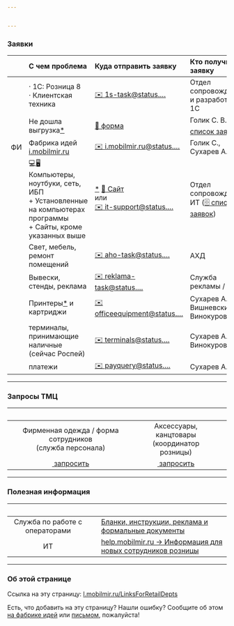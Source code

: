 ```yaml
---


---
```


<h3 id="заявки">Заявки</h3>

<table>
<thead>
<tr>
<th align="center">&nbsp;</th>
<th align="left">С чем проблема</th>
<th align="left">Куда отправить заявку</th>
<th align="left">Кто получит заявку</th>
</tr>
</thead>
<tbody>
<tr>
<td align="center"><img src="https://it-mobilmir-ru.github.io/pic/1srozn8.png" alt=""></td>
<td align="left">·&nbsp;1С: Розница 8<br>·&nbsp;Клиентская техника</td>
<td align="left"><a href="mailto:support@1ccg26.freshdesk.com?body=%D0%A7%D1%82%D0%BE%D0%B1%D1%8B%20%D1%81%D1%8D%D0%BA%D0%BE%D0%BD%D0%BE%D0%BC%D0%B8%D1%82%D1%8C%20%D0%B2%D1%80%D0%B5%D0%BC%D1%8F,%20%D0%BF%D0%BE%D0%B6%D0%B0%D0%BB%D1%83%D0%B9%D1%81%D1%82%D0%B0,%20%D1%81%D1%80%D0%B0%D0%B7%D1%83%20%D1%83%D0%BA%D0%B0%D0%B7%D1%8B%D0%B2%D0%B0%D0%B9%D1%82%D0%B5%20%D0%B2%20%D0%B7%D0%B0%D1%8F%D0%B2%D0%BA%D0%B5%3A%20%0A%D0%92%20%D1%82%D0%B5%D0%BC%D0%B5%20%E2%80%93%20%D1%81%D1%83%D1%82%D1%8C%20%D0%BF%D1%80%D0%BE%D0%B1%D0%BB%D0%B5%D0%BC%D1%8B%0A%D0%92%20%D1%82%D0%B5%D0%BA%D1%81%D1%82%D0%B5%20%E2%80%93%20%E2%91%A0%20%D1%87%D1%82%D0%BE%20%D0%B2%D1%8B%20%D0%B4%D0%B5%D0%BB%D0%B0%D0%B5%D1%82%D0%B5,%20%E2%91%A1%20%D1%87%D1%82%D0%BE%20%D0%BF%D1%80%D0%BE%D0%B8%D1%81%D1%85%D0%BE%D0%B4%D0%B8%D1%82%20%D1%81%D0%B5%D0%B9%D1%87%D0%B0%D1%81,%20%D0%B8%20%E2%91%A2%20%D0%BA%D0%B0%D0%BA%20%D0%B4%D0%BE%D0%BB%D0%B6%D0%BD%D0%BE%20%D0%B1%D1%8B%D1%82%D1%8C%20%D0%BD%D0%BE%D1%80%D0%BC%D0%B0%D0%BB%D1%8C%D0%BD%D0%BE.%20%D0%95%D1%81%D0%BB%D0%B8%20%D0%BF%D1%80%D0%BE%D0%B1%D0%BB%D0%B5%D0%BC%D0%B0%20%D1%81%20%D0%B4%D0%BE%D0%BA%D1%83%D0%BC%D0%B5%D0%BD%D1%82%D0%BE%D0%BC%20-%20%D0%BE%D0%B1%D1%8F%D0%B7%D0%B0%D1%82%D0%B5%D0%BB%D1%8C%D0%BD%D0%BE%20%D1%83%D0%BA%D0%B0%D0%B7%D1%8B%D0%B2%D0%B0%D0%B9%D1%82%D0%B5%20%D0%BD%D0%BE%D0%BC%D0%B5%D1%80%20%D0%B8%20%D0%B4%D0%B0%D1%82%D1%83%20%D0%B4%D0%BE%D0%BA%D1%83%D0%BC%D0%B5%D0%BD%D1%82%D0%B0.">✉️ 1s-task@status.…</a></td>
<td align="left">Отдел сопровождения и разработки 1C</td>
</tr>
<tr>
<td align="center"><img src="http://i.imgur.com/okESUI7.png" alt=""></td>
<td align="left">Не дошла выгрузка<a href="http://l.mobilmir.ru/whatisrarusexchangefile" title="щёлкните, чтобы открыть страницу с описанием, что такое выгрузки">*</a></td>
<td align="left"><a href="https://docs.google.com/a/mobilmir.ru/forms/d/1PsN5CCNNvUWXdpURKXuiF_KN2TAMIoEiFBDvMRqzthw/viewform">📝 форма</a></td>
<td align="left">Голик С. В. (<a href="https://docs.google.com/spreadsheets/d/12xY7ch91QuJvBnxA3IWWWvQpDHwjpUU0UtlxHcROfY0/preview#gid=0" title="Список заявок с состояниями">🗄 список заявок</a>)</td>
</tr>
<tr>
<td align="center">ФИ</td>
<td align="left">Фабрика идей <a href="http://i.mobilmir.ru">i.mobilmir.ru</a></td>
<td align="left"><a href="mailto:i.mobilmir.ru@status.mobilmir.ru">✉️ i.mobilmir.ru@status.…</a></td>
<td align="left">Голик С., Сухарев А.</td>
</tr>
<tr>
<td align="center"><img src="https://cdn1.iconfinder.com/data/icons/gamedevtycoon-platforms/128/PC-2.png" alt=""></td>
<td align="left">💻🖥 Компьютеры, ноутбуки, сеть, ИБП<br>+&nbsp;Установленные на компьютерах программы<br>+&nbsp;Сайты, кроме указанных выше</td>
<td align="left"><a href="https://itmobilmirru.freshdesk.com/solution/articles/43000429747" title="Щёлкните, чтобы прочитать, как делать заявки, чтобы мы их разрешали быстрее">*</a> <a href="https://itmobilmirru.freshdesk.com/support/tickets/new" title="обратите внимание, после ввода темы справа появляются готовые решения">📝 Сайт</a><br>или<br><a href="mailto:support@itmobilmirru.freshdesk.com?subject=%D1%81%D1%83%D1%82%D1%8C%20%D0%BF%D1%80%D0%BE%D0%B1%D0%BB%D0%B5%D0%BC%D1%8B%20%D0%B8%20%D0%BD%D0%B0%D0%B7%D0%B2%D0%B0%D0%BD%D0%B8%D0%B5%20%D1%83%D1%81%D1%82%D1%80%D0%BE%D0%B9%D1%81%D1%82%D0%B2%D0%B0%20%D0%B8%D0%BB%D0%B8%20%D0%BF%D1%80%D0%BE%D0%B3%D1%80%D0%B0%D0%BC%D0%BC%D1%8B,%20%D0%B2%20%D0%BA%D0%BE%D1%82%D0%BE%D1%80%D0%BE%D0%B9%20%D0%BE%D0%BD%D0%B0%20%D0%B2%D0%BE%D0%B7%D0%BD%D0%B8%D0%BA%D0%B0%D0%B5%D1%82&amp;body=%D1%87%D1%82%D0%BE%20%D0%B2%D1%8B%20%D0%B4%D0%B5%D0%BB%D0%B0%D0%B5%D1%82%D0%B5,%20%D1%87%D1%82%D0%BE%20%D0%BF%D1%80%D0%BE%D0%B8%D1%81%D1%85%D0%BE%D0%B4%D0%B8%D1%82%20%D1%81%D0%B5%D0%B9%D1%87%D0%B0%D1%81,%20%D0%B8%20%D0%BA%D0%B0%D0%BA%20%D0%B4%D0%BE%D0%BB%D0%B6%D0%BD%D0%BE%20%D0%B1%D1%8B%D1%82%D1%8C,%20%D0%BA%D0%BE%D0%B3%D0%B4%D0%B0%20%D0%B2%D1%81%D1%91%20%D1%80%D0%B0%D0%B1%D0%BE%D1%82%D0%B0%D0%B5%D1%82%20%D0%BD%D0%BE%D1%80%D0%BC%D0%B0%D0%BB%D1%8C%D0%BD%D0%BE.%0A%0A%D0%9F%D1%80%D0%BE%D1%81%D0%B8%D0%BC%20%D0%BE%D0%BF%D0%B8%D1%81%D1%8B%D0%B2%D0%B0%D1%82%D1%8C%20%D1%82%D0%B0%D0%BA,%20%D1%87%D1%82%D0%BE%D0%B1%D1%8B%20%D0%BC%D0%BE%D0%B6%D0%BD%D0%BE%20%D0%B1%D1%8B%D0%BB%D0%BE%20%D0%BF%D1%80%D0%BE%D0%B2%D0%B5%D1%80%D0%B8%D1%82%D1%8C%20%D0%B1%D0%B5%D0%B7%20%D0%B4%D0%BE%D0%BF%D0%BE%D0%BB%D0%BD%D0%B8%D1%82%D0%B5%D0%BB%D1%8C%D0%BD%D1%8B%D1%85%20%D0%B2%D0%BE%D0%BF%D1%80%D0%BE%D1%81%D0%BE%D0%B2.%20%D0%A2%D0%B5%D0%BA%D1%81%D1%82%20%D1%88%D0%B0%D0%B1%D0%BB%D0%BE%D0%BD%D0%B0%20%D1%83%D0%B4%D0%B0%D0%BB%D0%B8%D1%82%D0%B5,%20%D0%BD%D0%B5%20%D0%BE%D1%81%D1%82%D0%B0%D0%B2%D0%BB%D1%8F%D0%B9%D1%82%D0%B5%20%D0%B2%20%D0%BF%D0%B8%D1%81%D1%8C%D0%BC%D0%B5." title="Эта ссылка содержит шаблон письма. Пожалуйста, прочитайте его но не оставляйте в письме!">✉️ it-support@status.…</a></td>
<td align="left">Отдел сопровождения ИТ (<a href="https://itmobilmirru.freshdesk.com/auth/google_login">🗄 список заявок</a>)</td>
</tr>
<tr>
<td align="center"><img src="http://i.imgur.com/6el4OmS.jpg?1" alt=""></td>
<td align="left">Свет, мебель, ремонт помещений</td>
<td align="left"><a href="mailto:aho-task_status-mobilmir-ru@googlegroups.com,mobilmir-aho-tasks.external_tasks.203632@reply.redbooth.com?subject=%D0%9D%D0%B0%D0%B7%D0%B2%D0%B0%D0%BD%D0%B8%D0%B5%20%D0%BE%D1%82%D0%B4%D0%B5%D0%BB%D0%B0:%20%D0%9F%D1%80%D0%B5%D0%B4%D0%BC%D0%B5%D1%82,%20%D0%BA%D0%BE%D1%82%D0%BE%D1%80%D1%8B%D0%B9%20%D0%BD%D0%B0%D0%B4%D0%BE%20%D0%BF%D0%BE%D1%87%D0%B8%D0%BD%D0%B8%D1%82%D1%8C,%20%D1%83%D1%81%D1%82%D0%B0%D0%BD%D0%BE%D0%B2%D0%B8%D1%82%D1%8C%20%D0%B8%20%D1%82.%D0%BF.&amp;body=%D0%9F%D0%BE%D0%B4%D1%80%D0%BE%D0%B1%D0%BD%D0%BE%D0%B5%20%D0%BE%D0%BF%D0%B8%D1%81%D0%B0%D0%BD%D0%B8%D0%B5%20%D0%BF%D1%80%D0%BE%D0%B1%D0%BB%D0%B5%D0%BC%D1%8B%20%D0%B8%D0%BB%D0%B8%20%D0%B7%D0%B0%D0%B4%D0%B0%D1%87%D0%B8">✉️ aho-task@status.…</a></td>
<td align="left">АХД</td>
</tr>
<tr>
<td align="center"><img src="http://i.imgur.com/P9NSAby.png?1" alt=""></td>
<td align="left">Вывески, стенды, реклама</td>
<td align="left"><a href="mailto:reklama-task_status-mobilmir-ru@googlegroups.com,rieklamnaia-ghruppa-nrg.external_tasks.1425702@reply.redbooth.com?subject=%D0%9D%D0%B0%D0%B7%D0%B2%D0%B0%D0%BD%D0%B8%D0%B5%20%D0%BE%D1%82%D0%B4%D0%B5%D0%BB%D0%B0:%20%D0%9A%D1%80%D0%B0%D1%82%D0%BA%D0%BE%20%D1%81%D1%83%D1%82%D1%8C&amp;body=%D0%9F%D0%BE%D0%B4%D1%80%D0%BE%D0%B1%D0%BD%D0%BE%D0%B5%20%D0%BE%D0%BF%D0%B8%D1%81%D0%B0%D0%BD%D0%B8%D0%B5%20%D0%BF%D1%80%D0%BE%D0%B1%D0%BB%D0%B5%D0%BC%D1%8B%20%D0%B8%D0%BB%D0%B8%20%D0%B7%D0%B0%D0%B4%D0%B0%D1%87%D0%B8">✉️ reklama-task@status.…</a></td>
<td align="left">Служба рекламы / NRG</td>
</tr>
<tr>
<td align="center"><img src="http://i.imgur.com/HklVFwB.png" alt=""></td>
<td align="left">Принтеры<a href="https://itmobilmirru.freshdesk.com/solution/articles/43000429755" title="насчёт принтеров – не всегда; щелкните, чтобы узнать подробности">*</a> и картриджи</td>
<td align="left"><a href="mailto:diverse@mobilmir.ru,evgenij.vishnevskij@mobilmir.ru,helpdesk@status.mobilmir.ru,maksim.vinokurov@mobilmir.ru">✉️ officeequipment@status.…</a></td>
<td align="left">Сухарев А. С., Вишневский Е., Винокуров М.</td>
</tr>
<tr>
<td align="center"><img src="http://i.imgur.com/ChuuGD0.png" alt=""></td>
<td align="left">терминалы, принимающие наличные (сейчас Роспей)</td>
<td align="left"><a href="mailto:diverse@mobilmir.ru,helpdesk@status.mobilmir.ru,maksim.vinokurov@mobilmir.ru">✉️ terminals@status.…</a></td>
<td align="left">Сухарев А. С., Винокуров М.</td>
</tr>
<tr>
<td align="center"><img src="http://i.imgur.com/ta1wmgb.png" alt=""></td>
<td align="left">платежи</td>
<td align="left"><a href="mailto:diverse@mobilmir.ru,helpdesk@status.mobilmir.ru">✉️ payquery@status.…</a></td>
<td align="left">Сухарев А. С.</td>
</tr>
</tbody>
</table><hr>
<h3 id="запросы-тмц">Запросы ТМЦ</h3>

<table>
<thead>
<tr>
<th align="center">&nbsp;</th>
<th align="center">&nbsp;</th>
<th align="center">&nbsp;</th>
</tr>
</thead>
<tbody>
<tr>
<td align="center">Фирменная одежда / форма сотрудников<br>(служба персонала)</td>
<td align="center">Аксессуары, канцтовары<br>(координатор розницы)</td>
<td align="center"></td>
</tr>
<tr>
<td align="center"><a href="https://docs.google.com/a/mobilmir.ru/forms/d/e/1FAIpQLSc04h9SljTRCWkuEiDCoSouedWuk9Gbscd97CLqt8c6jQWQ5A/viewform"><img src="http://i.imgur.com/AR56YZI.png" alt=""> запросить</a></td>
<td align="center"><a href="https://docs.google.com/a/mobilmir.ru/spreadsheet/viewform?formkey=dHd4cmZPbUpGSDNIMlVFczY0MTJ0YVE6MQ"><img src="http://i.imgur.com/sAzaYLi.png" alt=""> запросить</a></td>
<td align="center"></td>
</tr>
</tbody>
</table><hr>
<h3 id="полезная-информация">Полезная информация</h3>

<table>
<thead>
<tr>
<th align="center">&nbsp;</th>
<th align="center">&nbsp;</th>
<th align="left">&nbsp;</th>
</tr>
</thead>
<tbody>
<tr>
<td align="center"><img src="http://i.imgur.com/EqtgZGh.png" alt=""><br>Служба по работе с операторами</td>
<td align="center"><a href="https://drive.google.com/a/mobilmir.ru/folderview?id=0B3v6tF6UW2aGYm9STkJYUWRnVTQ&amp;usp=sharing" title="Информация от службы по работе с операторами на диске Google"><img src="http://i.imgur.com/Z9PH8MI.png" alt=""></a></td>
<td align="left"><a href="https://drive.google.com/a/mobilmir.ru/folderview?id=0B3v6tF6UW2aGYm9STkJYUWRnVTQ&amp;usp=sharing" title="Информация от службы по работе с операторами на диске Google">Бланки, инструкции, реклама и формальные документы</a></td>
</tr>
<tr>
<td align="center"><img src="http://i.imgur.com/xdklML6.png" alt=""><br>ИТ</td>
<td align="center"><a href="https://sites.google.com/a/mobilmir.ru/help/rules/info-for-newbies-in-retaildepts" title="Информация для новых сотрудников розницы"><img src="https://www.google.com/images/icons/product/sites-16.ico" alt=""></a></td>
<td align="left"><a href="https://sites.google.com/a/mobilmir.ru/help/rules/info-for-newbies-in-retaildepts" title="Информация для новых сотрудников розницы">help.mobilmir.ru → Информация для новых сотрудников розницы</a></td>
</tr>
</tbody>
</table><hr>
<h3 id="об-этой-странице">Об этой странице</h3>
<p>Ссылка на эту страницу: <a href="http://l.mobilmir.ru/LinksForRetailDepts">l.mobilmir.ru/LinksForRetailDepts</a></p>
<p>Есть, что добавить на эту страницу? Нашли ошибку? Сообщите об этом <a href="http://i.mobilmir.ru/ideas/?PAGE_NAME=message&amp;FID=5&amp;TID=992&amp;MID=12984&amp;result=new" title="Фабрика идей">на фабрике идей</a> или <a href="mailto:anton.derbenev@mobilmir.ru?subject=%D0%97%D0%B0%D0%BA%D0%BB%D0%B0%D0%B4%D0%BA%D0%B8%20%D0%B4%D0%BB%D1%8F%20%D1%80%D0%BE%D0%B7%D0%BD%D0%B8%D1%86%D1%8B">письмом</a>, пожалуйста!</p>
<!-- Global site tag (gtag.js) - Google Analytics -->



